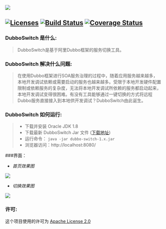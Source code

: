 ![](https://raw.githubusercontent.com/xburning/dubbo-switch/master/images/dubbo_switch_logo.png)

[![Licenses](https://img.shields.io/hexpm/l/plug.svg?maxAge=2592000)](http://www.apache.org/licenses/LICENSE-2.0.html) [![Build Status](https://travis-ci.org/xburning/dubbo-switch.svg?branch=master)](https://travis-ci.org/xburning/dubbo-switch) [![Coverage Status](https://coveralls.io/repos/github/xburning/dubbo-switch/badge.svg?branch=master)](https://coveralls.io/github/xburning/dubbo-switch?branch=master)
------------

### DubboSwitch 是什么:
>DubboSwitch是基于阿里Dubbo框架的服务切换工具。

### DubboSwitch 解决什么问题:
>在使用Dubbo框架进行SOA服务治理的过程中，随着应用服务越来越多，本地开发调试依赖或需要启动的服务也越来越多。受限于本地开发硬件配置限制或依赖服务的复杂度，无法将本地开发调试所依赖的服务都启动起来，本地开发调试变得很困难。有没有工具能够通过一键切换的方式将远程Dubbo服务直接接入到本地供开发调试？DubboSwitch由此诞生。

### DubboSwitch 如何运行:
>- 下载并安装 Oracle JDK 1.8
>- 下载最新 DubboSwitch Jar 文件 ([下载地址](https://github.com/xburning/dubbo-switch/releases "下载"))
>- 运行命令： `java -jar dubbo-switch-1.x.jar`
>- 浏览器访问：http://localhost:8080/

###界面：

- *首页效果图*

![](https://raw.githubusercontent.com/xburning/dubbo-switch/master/images/home_page.jpg)

- *切换效果图*

![](https://raw.githubusercontent.com/xburning/dubbo-switch/master/images/switch_page.jpg)

### 许可:
这个项目使用的许可为 [Apache License 2.0](http://www.apache.org/licenses/LICENSE-2.0.html)

